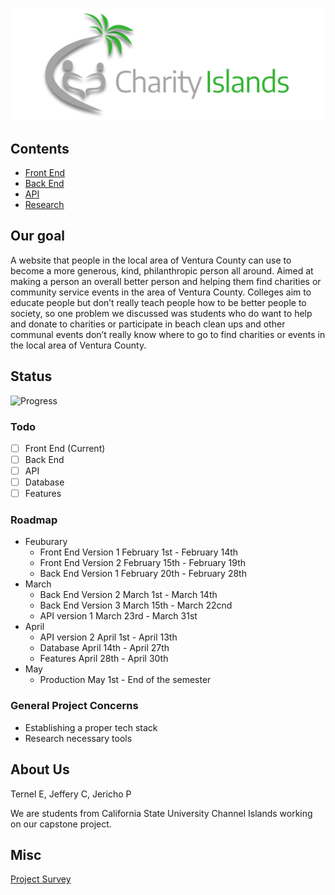 ![Brand_Name](./misc/brand_name.png)

## Contents

- [Front End](FrontEnd.md)
- [Back End](BackEnd.md)
- [API](Api.md)
- [Research](Research.md)

## Our goal

A website that people in the local area of Ventura County can use to become a more generous, kind, philanthropic person all around. Aimed at making a person an overall better person and helping them find charities or community service events in the area of Ventura County. Colleges aim to educate people but don’t really teach people how to be better people to society, so one problem we discussed was students who do want to help and donate to charities or participate in beach clean ups and other communal events don’t really know where to go to find charities or events in the local area of Ventura County.

## Status

![Progress](https://progress-bar.dev/15/?scale=100&title=progress&width=1000&color=856A5D&suffix=%)

### Todo

- [ ] Front End (Current)
- [ ] Back End
- [ ] API
- [ ] Database
- [ ] Features

### Roadmap

- Feuburary
  - Front End Version 1 February 1st - February 14th
  - Front End Version 2 February 15th - February 19th
  - Back End Version 1 February 20th - February 28th
- March
  - Back End Version 2 March 1st - March 14th
  - Back End Version 3 March 15th - March 22cnd
  - API version 1 March 23rd - March 31st
- April
  - API version 2 April 1st - April 13th
  - Database April 14th - April 27th
  - Features April 28th - April 30th
- May
  - Production May 1st - End of the semester

### General Project Concerns

- Establishing a proper tech stack
- Research necessary tools

## About Us

Ternel E, Jeffery C, Jericho P

We are students from California State University Channel Islands working on our capstone project.

## Misc

[Project Survey](https://forms.gle/MwgDAqQs4hGCz9PQ9)
